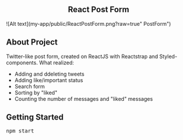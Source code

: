   <h2 align="center">React Post Form</h3>

<!-- ABOUT THE PROJECT -->
![Alt text](my-app/public/ReactPostForm.png?raw=true" PostForm")
## About Project
<p>
Twitter-like post form, created on ReactJS with Reactstrap and Styled-components. What realized:
<ul>
<li>Adding and ddeleting tweets</li>
<li>Adding like/important status</li>
<li>Search form</li>
<li>Sorting by "liked"</li>
<li>Counting the number of messages and "liked" messages</li>
</ul>
</p>

<!-- GETTING STARTED -->
## Getting Started
<div class="highlight highlight-source-shell">
<pre>npm start</pre>
</div>
